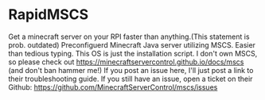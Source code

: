 # RapidMSCS
Get a minecraft server on your RPI faster than anything.(This statement is prob. outdated)
Preconfiguerd Minecraft Java server utilizing MSCS. Easier than tedious typing.
This OS is just the installation script.
I don't own MSCS, so please check out https://minecraftservercontrol.github.io/docs/mscs (and don't ban hammer me!)
If you post an issue here, I'll just post a link to their troubleshooting guide. If you still have an issue, open a ticket on their Github: https://github.com/MinecraftServerControl/mscs/issues

